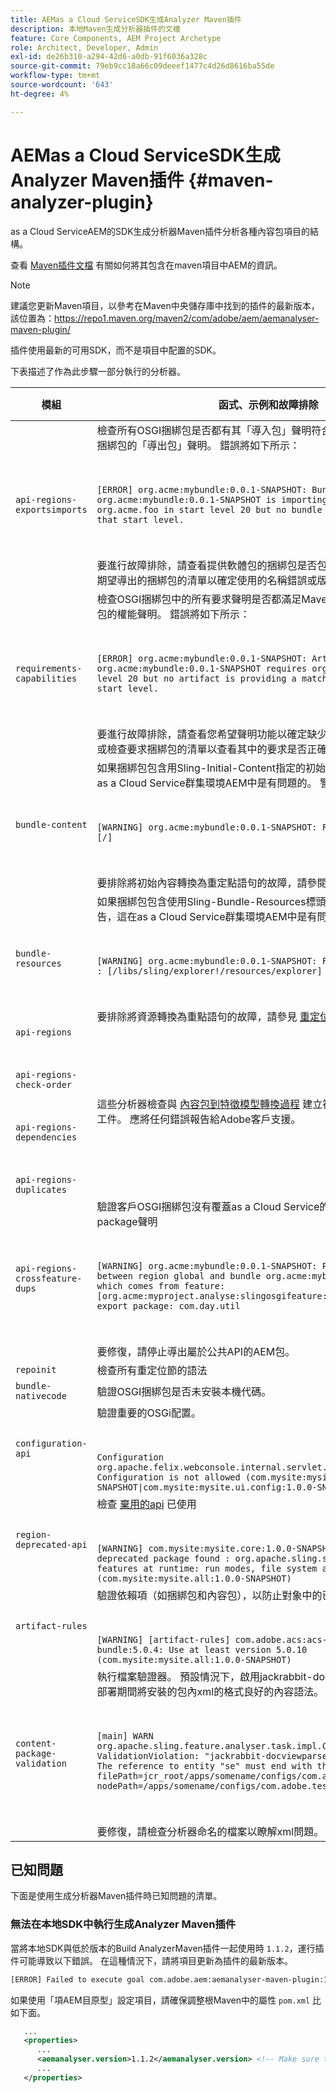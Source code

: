 ```yaml
---
title: AEMas a Cloud ServiceSDK生成Analyzer Maven插件
description: 本地Maven生成分析器插件的文檔
feature: Core Components, AEM Project Archetype
role: Architect, Developer, Admin
exl-id: de26b310-a294-42d6-a0db-91f6036a328c
source-git-commit: 79eb9cc18a66c09deeef1477c4d26d8616ba55de
workflow-type: tm+mt
source-wordcount: '643'
ht-degree: 4%

---
```


# AEMas a Cloud ServiceSDK生成Analyzer Maven插件 {#maven-analyzer-plugin}

as a Cloud ServiceAEM的SDK生成分析器Maven插件分析各種內容包項目的結構。

查看 [Maven插件文檔](https://github.com/adobe/aemanalyser-maven-plugin/blob/main/aemanalyser-maven-plugin/README.md) 有關如何將其包含在maven項目中AEM的資訊。

>[!NOTE]
>
>建議您更新Maven項目，以參考在Maven中央儲存庫中找到的插件的最新版本，該位置為：https://repo1.maven.org/maven2/com/adobe/aem/aemanalyser-maven-plugin/

插件使用最新的可用SDK，而不是項目中配置的SDK。

下表描述了作為此步驟一部分執行的分析器。 <!-- Note that some are executed in the local SDK, while others are only executed during the Cloud Manager pipeline deployment. -->

| 模組 | 函式、示例和故障排除 | 本地SDK | Cloud Manager |
|---|---|---|---|
| `api-regions-exportsimports` | 檢查所有OSGI捆綁包是否都有其「導入包」聲明符合Maven項目中其它包含捆綁包的「導出包」聲明。 錯誤將如下所示： <p> </p> `[ERROR] org.acme:mybundle:0.0.1-SNAPSHOT: Bundle org.acme:mybundle:0.0.1-SNAPSHOT is importing package(s) org.acme.foo in start level 20 but no bundle is exporting these for that start level.`<p> </p>要進行故障排除，請查看提供軟體包的捆綁包是否包含在部署中，或者查看您期望導出的捆綁包的清單以確定使用的名稱錯誤或版本錯誤。 | 是 | 是 |
| `requirements-capabilities` | 檢查OSGI捆綁包中的所有要求聲明是否都滿足Maven項目中包含的其他捆綁包的權能聲明。 錯誤將如下所示： <p> </p> `[ERROR] org.acme:mybundle:0.0.1-SNAPSHOT: Artifact org.acme:mybundle:0.0.1-SNAPSHOT requires org.foo.bar in start level 20 but no artifact is providing a matching capability in this start level.`<p> </p> 要進行故障排除，請查看您希望聲明功能以確定缺少該功能的捆綁包的清單，或檢查要求捆綁包的清單以查看其中的要求是否正確。 | 是 | 是 |
| `bundle-content` | 如果捆綁包包含用Sling-Initial-Content指定的初始內容，則發出警告，這在as a Cloud Service群集環境AEM中是有問題的。 警告如下： <p> </p> `[WARNING] org.acme:mybundle:0.0.1-SNAPSHOT: Found initial content : [/]` <p> </p>要排除將初始內容轉換為重定點語句的故障，請參閱重定點文檔。 | 是 | 是 |
| `bundle-resources` | 如果捆綁包包含使用Sling-Bundle-Resources標頭指定的資源，則會發出警告，這在as a Cloud Service群集環境AEM中是有問題的。 警告如下：<p> </p> `[WARNING] org.acme:mybundle:0.0.1-SNAPSHOT: Found bundle resources : [/libs/sling/explorer!/resources/explorer]`<p> </p> 要排除將資源轉換為重點語句的故障，請參見 [重定位文檔](https://experienceleague.adobe.com/docs/experience-manager-cloud-service/implementing/developing/aem-project-content-package-structure.html?lang=en#repo-init)。 | 是 | 是 |
| `api-regions`<p> </p>`api-regions-check-order`<p> </p>`api-regions-dependencies`<p> </p>`api-regions-duplicates` | 這些分析器檢查與 [內容包到特徵模型轉換過程](https://experienceleague.adobe.com/docs/experience-manager-cloud-service/implementing/deploying/overview.html?lang=en#deploying) 建立符合「吊具特徵模型」的工件。 應將任何錯誤報告給Adobe客戶支援。 | 是 | 是 |
| `api-regions-crossfeature-dups` | 驗證客戶OSGI捆綁包沒有覆蓋as a Cloud Service的公AEM用API的Export-package聲明<p> </p>`[WARNING] org.acme:mybundle:0.0.1-SNAPSHOT: Package overlap found between region global and bundle org.acme:mybundle:0.0.1.SNAPSHOT which comes from feature: [org.acme:myproject.analyse:slingosgifeature:0.0.1-SNAPSHOT]. Both export package: com.day.util`<p> </p>要修復，請停止導出屬於公共API的AEM包。 | 是 | 是 |
| `repoinit` | 檢查所有重定位節的語法 | 是 | 是 |
| `bundle-nativecode` | 驗證OSGI捆綁包是否未安裝本機代碼。 | 是 | 是 |
| `configuration-api` | 驗證重要的OSGi配置。 <p> </p> `Configuration org.apache.felix.webconsole.internal.servlet.OsgiManager: Configuration is not allowed (com.mysite:mysite.all:1.0.0-SNAPSHOT\|com.mysite:mysite.ui.config:1.0.0-SNAPSHOT)` | 是 | 是 |
| `region-deprecated-api` | 檢查 [棄用的api](https://experienceleague.adobe.com/docs/experience-manager-cloud-service/release-notes/deprecated-apis.html) 已使用 <p> </p>`[WARNING] com.mysite:mysite.core:1.0.0-SNAPSHOT: Usage of deprecated package found : org.apache.sling.settings : Avoid these features at runtime: run modes, file system access (com.mysite:mysite.all:1.0.0-SNAPSHOT)` | 是 | 是 |
| `artifact-rules` | 驗證依賴項（如捆綁包和內容包），以防止對象中的已知問題。<p> </p>`[WARNING] [artifact-rules] com.adobe.acs:acs-aem-commons-bundle:5.0.4: Use at least version 5.0.10 (com.mysite:mysite.all:1.0.0-SNAPSHOT)` | 是 | 是 |
| `content-package-validation` | 執行檔案驗證器。 預設情況下，啟用jackrabbit-docviewparser，它檢查在部署期間將安裝的包內xml的格式良好的內容語法。<p> </p>`[main] WARN org.apache.sling.feature.analyser.task.impl.CheckContentPackages - ValidationViolation: "jackrabbit-docviewparser: Invalid XML found: The reference to entity "se" must end with the ';' delimiter.", filePath=jcr_root/apps/somename/configs/com.adobe.test.Invalid.xml, nodePath=/apps/somename/configs/com.adobe.test.Invalid`<p> </p>要修復，請檢查分析器命名的檔案以瞭解xml問題。 | 是 | 是 |

## 已知問題

下面是使用生成分析器Maven插件時已知問題的清單。

### 無法在本地SDK中執行生成Analyzer Maven插件

當將本地SDK與低於版本的Build AnalyzerMaven插件一起使用時 `1.1.2`，運行插件可能導致以下錯誤。 在這種情況下，請將項目更新為插件的最新版本。

```txt
[ERROR] Failed to execute goal com.adobe.aem:aemanalyser-maven-plugin:1.1.0:analyse (default-analyse) on project mysite.analyse: Execution default-analyse of goal com.adobe.aem:aemanalyser-maven-plugin:1.1.0:analyse failed: arraycopy: source index -1 out of bounds for char[65536] -> [Help 1]
```

如果使用「項AEM目原型」設定項目，請確保調整根Maven中的屬性 `pom.xml` 比如下面。

```xml
   ...
   <properties>
      ...
      <aemanalyser.version>1.1.2</aemanalyser.version> <!-- Make sure to use the latest release -->
      ...
   </properties>
```
